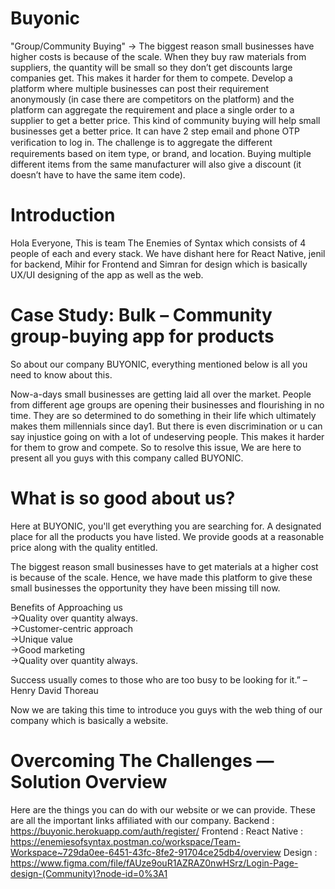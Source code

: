 # Buyonic

"Group/Community Buying"  -> The biggest reason small businesses have higher costs is because of the scale. When they buy raw materials from suppliers, the quantity will be small so they don’t get discounts large companies get. This makes it harder for them to compete. Develop a platform where multiple businesses can post their requirement anonymously (in case there are competitors on the platform) and the platform can aggregate the requirement and place a single order to a supplier to get a better price. This kind of community buying will help small businesses get a better price. It can have 2 step email and phone OTP veriﬁcation to log in. The challenge is to aggregate the different requirements based on item type, or brand, and location. Buying multiple different items from the same manufacturer will also give a discount (it doesn’t have to have the same item code).

# Introduction

Hola Everyone, This is team The Enemies of Syntax which consists of 4 people of each and every stack. We have dishant here for React Native, jenil for backend, Mihir for Frontend and Simran for design which is basically UX/UI designing of the app as well as the web.

# Case Study: Bulk – Community group-buying app for products

So about our company BUYONIC, everything mentioned below is all you need to know about this.

Now-a-days small businesses are getting laid all over the market. People from different age groups are opening their businesses and flourishing in no time. They are so determined to do something in their life which ultimately makes them millennials since day1. But there is even discrimination or u can say injustice going on with a lot of undeserving people. This makes it harder for them to grow and compete. So to resolve this issue, We are here to present all you guys with this company called BUYONIC. 

# What is so good about us?

Here at BUYONIC, you'll get everything you are searching for. A designated place for all the products you have listed. We provide goods at a reasonable price along with the quality entitled. 
 
The biggest reason small businesses have to get materials at a higher cost is because of the scale. Hence, we have made this platform to give these small businesses the opportunity they have been missing till now.

Benefits of Approaching us
<br /> ->Quality over quantity always.
<br /> ->Customer-centric approach
<br /> ->Unique value
<br /> ->Good marketing
<br /> ->Quality over quantity always.

Success usually comes to those who are too busy to be looking for it.” – Henry David Thoreau

Now we are taking this time to introduce you guys with the web thing of our company which is basically a website.

# Overcoming The Challenges — Solution Overview

Here are the things you can do with our website or we can provide.
These are all the important links affiliated with our company.
Backend : https://buyonic.herokuapp.com/auth/register/
Frontend :
React Native : https://enemiesofsyntax.postman.co/workspace/Team-Workspace~729da0ee-6451-43fc-8fe2-91704ce25db4/overview
Design : https://www.figma.com/file/fAUze9ouR1AZRAZ0nwHSrz/Login-Page-design-(Community)?node-id=0%3A1



